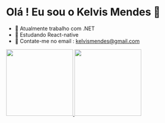 # Olá ! Eu sou o Kelvis Mendes 👋


- 🔭 Atualmente trabalho com .NET
- 🌱 Estudando React-native 
- 💬 Contate-me no email : kelvismendes@gmail.com


<div>
    <a href="https://github.com/kelvismnd">
    <img height="180em" src="https://github-readme-stats.vercel.app/api?username=kelvismnd&show_icons=true&theme=dracula&include_all_commits=true&count_private=true" />
    <img height="180em" src="https://github-readme-stats.vercel.app/api/top-langs/?username=kelvismnd&layout=compact&langs_count=16&theme=dracula"/>
</div>

